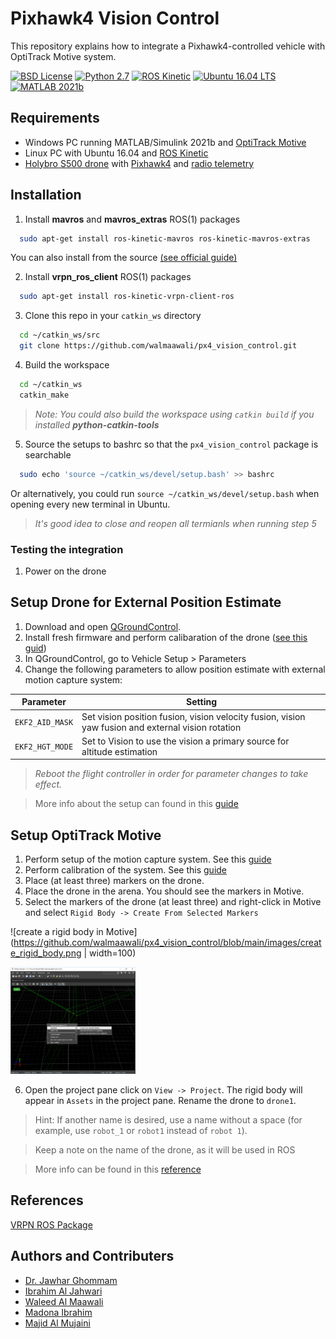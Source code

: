 # Pixhawk4 Vision Control

This repository explains how to integrate a Pixhawk4-controlled vehicle with OptiTrack Motive system.

[![BSD License](https://img.shields.io/badge/license-BSD-green.svg)](https://github.com/walmaawali/px4_vision_control/blob/main/LICENSE)
[![Python 2.7](https://img.shields.io/badge/python-2.7-blue.svg)](https://www.python.org/download/releases/2.7/)
[![ROS Kinetic](https://img.shields.io/badge/ros-kinetic-red.svg)](http://wiki.ros.org/kinetic)
[![Ubuntu 16.04 LTS](https://img.shields.io/badge/ubuntu-16.04-orange.svg)](https://releases.ubuntu.com/16.04/)
[![MATLAB 2021b](https://img.shields.io/badge/matlab-2021b-lightgrey.svg)](https://www.mathworks.com)



## Requirements
* Windows PC running MATLAB/Simulink 2021b and [OptiTrack Motive](https://optitrack.com/software/motive/)
* Linux PC with Ubuntu 16.04 and [ROS Kinetic](http://wiki.ros.org/kinetic/Installation/Ubuntu)
* [Holybro S500 drone](https://shop.holybro.com/s500-v2-kit_p1153.html) with [Pixhawk4](https://shop.holybro.com/pixhawk-4_p1089.html) and [radio telemetry](https://shop.holybro.com/sik-telemetry-radio-v3_p1103.html)

## Installation
1) Install **mavros** and **mavros_extras** ROS(1) packages
```bash
  sudo apt-get install ros-kinetic-mavros ros-kinetic-mavros-extras
```
You can also install from the source [(see official guide)](https://docs.px4.io/v1.12/en/ros/mavros_installation.html#source-installation)


2) Install **vrpn_ros_client** ROS(1) packages
```bash
  sudo apt-get install ros-kinetic-vrpn-client-ros
```

3) Clone this repo in your `catkin_ws` directory
```bash
  cd ~/catkin_ws/src
  git clone https://github.com/walmaawali/px4_vision_control.git
```

4) Build the workspace
```bash
  cd ~/catkin_ws
  catkin_make
```
> *Note: You could also build the workspace using `catkin build` if you installed **python-catkin-tools***

5) Source the setups to bashrc so that the `px4_vision_control` package is searchable
```bash
  sudo echo 'source ~/catkin_ws/devel/setup.bash' >> bashrc
```
Or alternatively, you could run `source ~/catkin_ws/devel/setup.bash` when opening every new terminal in Ubuntu.
> *It's good idea to close and reopen all termianls when running step 5*

### Testing the integration
1) Power on the drone
## Setup Drone for External Position Estimate
1) Download and open [QGroundControl](http://qgroundcontrol.com/downloads/). 
2) Install fresh firmware and perform calibaration of the drone ([see this guid](https://docs.px4.io/v1.12/en/config/firmware.html))
3) In QGroundControl, go to  Vehicle Setup > Parameters
4) Change the following parameters to allow position estimate with external motion capture system: 

 Parameter | Setting 
 --- | --- 
 `EKF2_AID_MASK` | Set vision position fusion, vision velocity fusion, vision yaw fusion and external vision rotation 
 `EKF2_HGT_MODE` | Set to Vision to use the vision a primary source for altitude estimation 

> *Reboot the flight controller in order for parameter changes to take effect.*

> More info about the setup can found in this [guide](https://docs.px4.io/v1.12/en/ros/external_position_estimation.html#ekf2-tuning-configuration)

## Setup OptiTrack Motive
1) Perform setup of the motion capture system. See this [guide](https://v30.wiki.optitrack.com/index.php?title=Quick_Start_Guide:_Getting_Started)
2) Perform calibration of the system. See this [guide](https://v30.wiki.optitrack.com/index.php?title=Calibration)
3) Place (at least three) markers on the drone.
4) Place the drone in the arena. You should see the markers in Motive.
5) Select the markers of the drone (at least three) and right-click in Motive and select `Rigid Body -> Create From Selected Markers`

![create a rigid body in Motive](https://github.com/walmaawali/px4_vision_control/blob/main/images/create_rigid_body.png | width=100)

<img src="https://github.com/walmaawali/px4_vision_control/blob/main/images/create_rigid_body.png" width="200" />

6) Open the project pane click on `View -> Project`. The rigid body will appear in `Assets` in the project pane. Rename the drone to `drone1`. 

> Hint: If another name is desired, use a name without a space (for example, use `robot_1` or `robot1` instead of `robot 1`).

> Keep a note on the name of the drone, as it will be used in ROS

> More info can be found in this [reference](https://tuw-cpsg.github.io/tutorials/optitrack-and-ros/)

## References
[VRPN ROS Package](http://wiki.ros.org/vrpn_client_ros)

## Authors and Contributers
- [Dr. Jawhar Ghommam](https://www.researchgate.net/profile/Jawhar-Ghommam)
- [Ibrahim Al Jahwari](https://github.com/Ibrahim9955)
- [Waleed Al Maawali](https://www.github.com/walmaawali)
- [Madona Ibrahim]()
- [Majid Al Mujaini](https://github.com/Mujaini-M)





